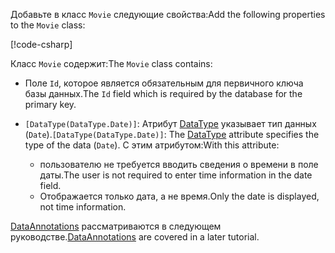 <span data-ttu-id="0f6be-101">Добавьте в класс `Movie` следующие свойства:</span><span class="sxs-lookup"><span data-stu-id="0f6be-101">Add the following properties to the `Movie` class:</span></span>

[!code-csharp[](~/tutorials/first-mvc-app/start-mvc/sample/MvcMovie22/Models/Movie.cs?name=snippet1)]

<span data-ttu-id="0f6be-102">Класс `Movie` содержит:</span><span class="sxs-lookup"><span data-stu-id="0f6be-102">The `Movie` class contains:</span></span>

* <span data-ttu-id="0f6be-103">Поле `Id`, которое является обязательным для первичного ключа базы данных.</span><span class="sxs-lookup"><span data-stu-id="0f6be-103">The `Id` field which is required by the database for the primary key.</span></span>
* <span data-ttu-id="0f6be-104">`[DataType(DataType.Date)]`:  Атрибут [DataType](/dotnet/api/microsoft.aspnetcore.mvc.dataannotations.internal.datatypeattributeadapter) указывает тип данных (`Date`).</span><span class="sxs-lookup"><span data-stu-id="0f6be-104">`[DataType(DataType.Date)]`:  The [DataType](/dotnet/api/microsoft.aspnetcore.mvc.dataannotations.internal.datatypeattributeadapter) attribute specifies the type of the data (`Date`).</span></span> <span data-ttu-id="0f6be-105">С этим атрибутом:</span><span class="sxs-lookup"><span data-stu-id="0f6be-105">With this attribute:</span></span>

  * <span data-ttu-id="0f6be-106">пользователю не требуется вводить сведения о времени в поле даты.</span><span class="sxs-lookup"><span data-stu-id="0f6be-106">The user is not required to enter time information in the date field.</span></span>
  * <span data-ttu-id="0f6be-107">Отображается только дата, а не время.</span><span class="sxs-lookup"><span data-stu-id="0f6be-107">Only the date is displayed, not time information.</span></span>

<span data-ttu-id="0f6be-108">[DataAnnotations](/dotnet/api/system.componentmodel.dataannotations) рассматриваются в следующем руководстве.</span><span class="sxs-lookup"><span data-stu-id="0f6be-108">[DataAnnotations](/dotnet/api/system.componentmodel.dataannotations) are covered in a later tutorial.</span></span>